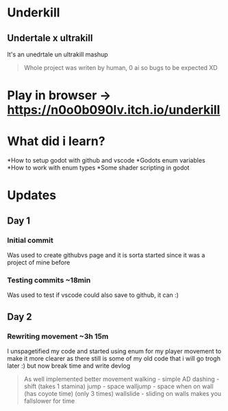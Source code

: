 # Underkill
## Undertale x ultrakill
It's an unedrtale un ultrakill mashup
> Whole project was writen by human, 0 ai so bugs to be expected XD
# Play in browser -> https://n0o0b090lv.itch.io/underkill
# What did i learn?
*How to setup godot with github and vscode
*Godots enum variables
*How to work with enum types
*Some shader scripting in godot

# Updates
## Day 1
### Initial commit
Was used to create githubvs page and it is sorta started since it was a project of mine before
### Testing commits ~18min
Was used to test if vscode could also save to github, it can :)
## Day 2
### Rewriting movement ~3h 15m
I unspagetified my code and started using enum for my player movement to make it more clearer as there still is some of my old code that i will go trogh later :)
but now break time and write devlog
>As well implemented better movement
>walking - simple AD
>dashing - shift (takes 1 stamina)
>jump - space
>walljump - space when on wall (has coyote time) (only 3 times)
>wallslide - sliding on walls makes you fallslower for time
